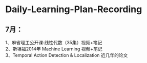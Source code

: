 # Daily-Learning-Plan-Recording
## 7月：
1、麻省理工公开课:线性代数（35集）视频+笔记  
2、斯坦福2014年 Machine Learning 视频+笔记  
3、Temporal Action Detection & Localization 近几年的论文
